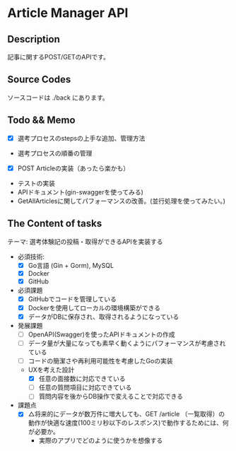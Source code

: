 # Article Manager API

## Description
記事に関するPOST/GETのAPIです。

## Source Codes
ソースコードは ./back にあります。

## Todo && Memo
- [x] 選考プロセスのstepsの上手な追加、管理方法
- 選考プロセスの順番の管理
- [x] POST Articleの実装（あったら楽かも）
- テストの実装
- APIドキュメント(gin-swaggerを使ってみる)
- GetAllArticlesに関してパフォーマンスの改善。(並行処理を使ってみたい。)

## The Content of tasks
テーマ: 選考体験記の投稿・取得ができるAPIを実装する

- 必須技術:
  - [x] Go言語 (Gin + Gorm), MySQL
  - [x] Docker
  - [x] GitHub

- 必須課題
  - [x] GitHubでコードを管理している
  - [x] Dockerを使用してローカルの環境構築ができる
  - [x] データがDBに保存され、取得されるようになっている

- 発展課題 
  - [ ] OpenAPI(Swagger)を使ったAPIドキュメントの作成
  - [ ] データ量が大量になっても素早く動くようにパフォーマンスが考慮されている 
  - [ ] コードの簡潔さや再利用可能性を考慮したGoの実装 
  - UXを考えた設計
    - [x] 任意の面接数に対応できている 
    - [ ] 任意の質問項目に対応できている 
    - [ ] 質問内容を後からDB操作で変えることで対応できる

- 課題点
  - [x] △将来的にデータが数万件に増大しても、GET /article （一覧取得）の動作が快適な速度(100ミリ秒以下のレスポンス)で動作するためには、何が必要か。
    - 実際のアプリでどのように使うかを想像する
